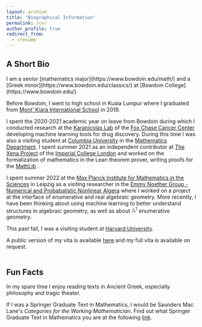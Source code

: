 ```yaml
---
layout: archive
title: "Biographical Information"
permalink: /cv/
author_profile: true
redirect_from:
  - /resume
---
```

<h2> A Short Bio </h2>
I am a senior [mathematics major](https://www.bowdoin.edu/math/) and a [Greek minor](https://www.bowdoin.edu/classics/) at [Bowdoin College](https://www.bowdoin.edu/). <br/>

Before Bowdoin, I went to high school in Kuala Lumpur where I graduated from [Mont' Kiara International School](https://www.mkis.edu.my/) in 2019. <br/>

I spent the 2020-2021 academic year on leave from Bowdoin during which I conducted research at the [Karanicolas Lab](https://www.karanicolaslab.org/) of the [Fox Chase Cancer Center](https://www.foxchase.org/) developing machine learning tools for drug discovery. During this time I was also a visiting student at [Columbia University](https://www.columbia.edu/) in the [Mathematics Department](https://www.math.columbia.edu/). I spent summer 2021 as an independent contributor at [The Xena Project](https://xenaproject.wordpress.com/) of the [Imperial College London](https://www.imperial.ac.uk/) and worked on the formalization of mathematics in the Lean theorem prover, writing proofs for the [MathLib](https://leanprover-community.github.io/mathlib-overview.html) .  <br/>

I spent summer 2022 at the [Max Planck Institute for Mathematics in the Sciences](https://www.mis.mpg.de/) in Leipzig as a visiting researcher in the [Emmy Noether Group - Numerical and Probabalistic Nonlinear Algera](https://www.mis.mpg.de/breiding/index.html) where I worked on a project at the interface of enumerative and real algebraic geometry. More recently, I have been thinking about using machine learning to better understand structures in algebraic geometry, as well as about $\mathbb{A}^{1}$ enumerative geometry. <br/>

This past fall, I was a visiting student at [Harvard University](https://www.harvard.edu/).<br/>

A public version of my vita is available [here](https://wgabrielong.github.io/files/Wern_Juin_Gabriel_Ong___CV__Public_.pdf) and my full vita is available on request. <br/><br/>

<h2> Fun Facts </h2>

In my spare time I enjoy reading texts in Ancient Greek, especially philosophy and tragic theater. <br/>

If I was a Springer Graduate Text in Mathematics, I would be Saunders Mac Lane's <i>Categories for the Working Mathematician</i>. Find out what Springer Graduate Text in Mathematics you are at the following [link](https://math.jhu.edu/~savitt/GTM.html).

 
